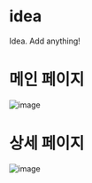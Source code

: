 # idea
Idea. Add anything!


# 메인 페이지
![image](https://user-images.githubusercontent.com/20203944/142730623-3f2e0daa-a43a-4f9b-bc8e-23771c40bc7b.png)


# 상세 페이지
![image](https://user-images.githubusercontent.com/20203944/142730609-4c43dc44-e637-4858-86d3-22b6e0cad38d.png)

